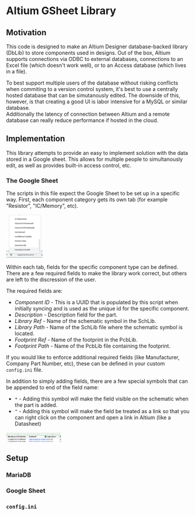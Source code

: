 # Altium GSheet Library

## Motivation

This code is designed to make an Altium Designer database-backed library (DbLib)
to store components used in designs.  Out of the box, Altium supports
connections via ODBC to external databases, connections to an Excel file (which 
doesn't work well), or to an Access database (which lives in a file).

To best support multiple users of the database without risking conflicts when
commiting to a version control system, it's best to use a centrally hosted
database that can be simutanously edited.  The downside of this, however,
is that creating a good UI is labor intensive for a MySQL or similar database.  
Additionally the latency of  connection between Altium and a remote database 
can really reduce performance if hosted in the cloud.


## Implementation

This library attempts to provide an easy to implement solution with the data
stored in a Google sheet.  This allows for multiple people to simultanously
edit, as well as provides built-in access control, etc.


### The Google Sheet

The scripts in this file expect the Google Sheet to be set up in a specific way.
First, each component category gets its own tab (for example "Resistor",
"IC/Memory", etc).

<img src="https://github.com/jnutzmann/altium_gsheet_library/blob/main/docs/categories.png?raw=true" width="100px" />


Within each tab, fields for the specific component type can be defined.  There
are a few required fields to make the library work correct, but others are left
to the discression of the user.

The required fields are:
- *Component ID* - This is a UUID that is populated by this script when initially
  syncing and is used as the unique id for the specific component.
- *Description* - Description field for the part.
- *Library Ref* - Name of the schematic symbol in the SchLib.
- *Library Path* - Name of the SchLib file where the schematic symbol is located.
- *Footprint Ref* - Name of the footprint in the PcbLib.
- *Footprint Path* - Name of the PcbLib file containing the footprint.

If you would like to enforce additional required fields (like Manufacturer,
Company Part Number, etc), these can be defined in your custom `config.ini` file.

In addition to simply adding fields, there are a few special symbols that can
be appended to end of the field name:
- `*` - Adding this symbol will make the field visible on the schematic when the
  part is added.
- `^` - Adding this symbol will make the field be treated as a link so that
  you can right click on the component and open a link in Altium (like a
  Datasheet)

<img src="https://github.com/jnutzmann/altium_gsheet_library/blob/main/docs/special_char.png?raw=true" width="150px" />

## Setup

### MariaDB

### Google Sheet

### `config.ini`